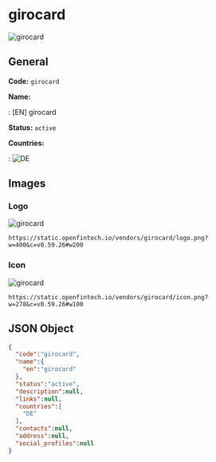 
# girocard 
![girocard](https://static.openfintech.io/vendors/girocard/logo.png?w=400&c=v0.59.26#w200)  

## General 
 
**Code:** `girocard` 
 
**Name:** 
 
:	[EN] girocard 
 
**Status:** `active` 
 
 
**Countries:** 
 
:	![DE](https://cdnjs.cloudflare.com/ajax/libs/flag-icon-css/3.3.0/flags/4x3/de.svg#w24)  

## Images 

### Logo 
 
![girocard](https://static.openfintech.io/vendors/girocard/logo.png?w=400&c=v0.59.26#w200)  

```
https://static.openfintech.io/vendors/girocard/logo.png?w=400&c=v0.59.26#w200
```  

### Icon 
 
![girocard](https://static.openfintech.io/vendors/girocard/icon.png?w=278&c=v0.59.26#w100)  

```
https://static.openfintech.io/vendors/girocard/icon.png?w=278&c=v0.59.26#w100
```  

## JSON Object 

```json
{
  "code":"girocard",
  "name":{
    "en":"girocard"
  },
  "status":"active",
  "description":null,
  "links":null,
  "countries":[
    "DE"
  ],
  "contacts":null,
  "address":null,
  "social_profiles":null
}
```  
